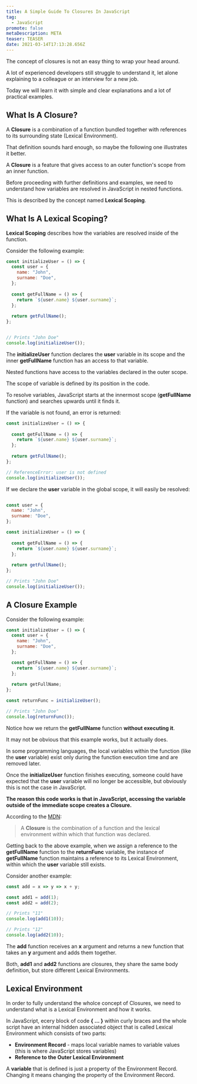 ```yaml
---
title: A Simple Guide To Closures In JavaScript
tag:
  - JavaScript
promote: false
metaDescription: META
teaser: TEASER
date: 2021-03-14T17:13:28.656Z
---
```

The concept of closures is not an easy thing to wrap your head around. 

A lot of experienced developers still struggle to understand it, let alone explaining to a colleague or an interview for a new job.

Today we will learn it with simple and clear explanations and a lot of practical examples.

## What Is A Closure?

A **Closure** is a combination of a function bundled together with references to its surrounding state (Lexical Environment).

That definition sounds hard enough, so maybe the following one illustrates it better.

A **Closure** is a feature that gives access to an outer function's scope from an inner function.

Before proceeding with further definitions and examples, we need to understand how variables are resolved in JavaScript in nested functions.

This is described by the concept named **Lexical Scoping**.

## What Is A Lexical Scoping?

**Lexical Scoping** describes how the variables are resolved inside of the function.

Consider the following example:

```javascript
const initializeUser = () => {
  const user = {
    name: "John",
    surname: "Doe",
  };
  
  const getFullName = () => {
    return `${user.name} ${user.surname}`;
  };
  
  return getFullName();
};


// Prints "John Doe"
console.log(initializeUser());
```

The **initializeUser** function declares the **user** variable in its scope and the inner **getFullName** function has an access to that variable.

Nested functions have access to the variables declared in the outer scope.

The scope of variable is defined by its position in the code. 

To resolve variables, JavaScript starts at the innermost scope (**getFullName** function) and searches upwards until it finds it.

If the variable is not found, an error is returned:

```javascript
const initializeUser = () => {
  
  const getFullName = () => {
    return `${user.name} ${user.surname}`;
  };
  
  return getFullName();
};

// ReferenceError: user is not defined
console.log(initializeUser());
```

If we declare the **user** variable in the global scope, it will easily be resolved:

```javascript

const user = {
  name: "John",
  surname: "Doe",
};

const initializeUser = () => {
  
  const getFullName = () => {
    return `${user.name} ${user.surname}`;
  };
  
  return getFullName();
};

// Prints "John Doe"
console.log(initializeUser());
```

## A Closure Example

Consider the following example:

```javascript
const initializeUser = () => {
  const user = {
    name: "John",
    surname: "Doe",
  };

  const getFullName = () => {
    return `${user.name} ${user.surname}`;
  };
  
  return getFullName;
};

const returnFunc = initializeUser();

// Prints "John Doe"
console.log(returnFunc());
```

Notice how we return the **getFullName** function **without executing it**.

It may not be obvious that this example works, but it actually does.

In some programming languages, the local variables within the function (like the **user** variable) exist only during the function execution time and are removed later.

Once the **initializeUser** function finishes executing, someone could have expected that the **user** variable will no longer be accessible, but obviously this is not the case in JavaScript.

**The reason this code works is that in JavaScript, accessing the variable outside of the immediate scope creates a Closure.**

According to the [MDN](https://developer.mozilla.org/en-US/docs/Web/JavaScript):

> A **Closure** is the combination of a function and the lexical environment within which that function was declared.

Getting back to the above example, when we assign a reference to the **getFullName** function to the **returnFunc** variable, the instance of **getFullName** function maintains a reference to its Lexical Environment, within which the **user** variable still exists.

Consider another example:

```javascript
const add = x => y => x + y;

const add1 = add(1);
const add2 = add(2);

// Prints "11"
console.log(add1(10));

// Prints "12"
console.log(add2(10));
```

The **add** function receives an **x** argument and returns a new function that takes an **y** argument and adds them together.

Both, **add1** and **add2** functions are closures, they share the same body definition, but store different Lexical Environments.

## Lexical Environment

In order to fully understand the wholce concept of Closures, we need to understand what is a Lexical Environment and how it works.

In JavaScript, ecery block of code **{ ... }** within curly braces and the whole script have an internal hidden associated object that is called Lexical Environment which consists of two parts:

* **Environment Record** - maps local variable names to variable values (this is where JavaScript stores variables)
* **Reference to the Outer Lexical Environment**

A **variable** that is defined is just a property of the Environment Record. Changing it means changing the property of the Environment Record.